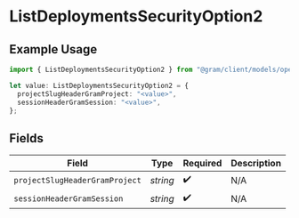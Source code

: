 # ListDeploymentsSecurityOption2

## Example Usage

```typescript
import { ListDeploymentsSecurityOption2 } from "@gram/client/models/operations";

let value: ListDeploymentsSecurityOption2 = {
  projectSlugHeaderGramProject: "<value>",
  sessionHeaderGramSession: "<value>",
};
```

## Fields

| Field                          | Type                           | Required                       | Description                    |
| ------------------------------ | ------------------------------ | ------------------------------ | ------------------------------ |
| `projectSlugHeaderGramProject` | *string*                       | :heavy_check_mark:             | N/A                            |
| `sessionHeaderGramSession`     | *string*                       | :heavy_check_mark:             | N/A                            |